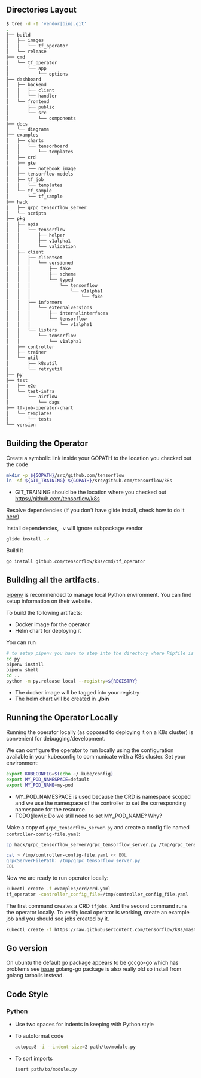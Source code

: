 
## Directories Layout

```sh
$ tree -d -I 'vendor|bin|.git'
.
├── build
│   ├── images
│   │   └── tf_operator
│   └── release
├── cmd
│   └── tf_operator
│       └── app
│           └── options
├── dashboard
│   ├── backend
│   │   ├── client
│   │   └── handler
│   └── frontend
│       ├── public
│       └── src
│           └── components
├── docs
│   └── diagrams
├── examples
│   ├── charts
│   │   └── tensorboard
│   │       └── templates
│   ├── crd
│   ├── gke
│   │   └── notebook_image
│   ├── tensorflow-models
│   ├── tf_job
│   │   └── templates
│   └── tf_sample
│       └── tf_sample
├── hack
│   ├── grpc_tensorflow_server
│   └── scripts
├── pkg
│   ├── apis
│   │   └── tensorflow
│   │       ├── helper
│   │       ├── v1alpha1
│   │       └── validation
│   ├── client
│   │   ├── clientset
│   │   │   └── versioned
│   │   │       ├── fake
│   │   │       ├── scheme
│   │   │       └── typed
│   │   │           └── tensorflow
│   │   │               └── v1alpha1
│   │   │                   └── fake
│   │   ├── informers
│   │   │   └── externalversions
│   │   │       ├── internalinterfaces
│   │   │       └── tensorflow
│   │   │           └── v1alpha1
│   │   └── listers
│   │       └── tensorflow
│   │           └── v1alpha1
│   ├── controller
│   ├── trainer
│   └── util
│       ├── k8sutil
│       └── retryutil
├── py
├── test
│   ├── e2e
│   └── test-infra
│       └── airflow
│           └── dags
├── tf-job-operator-chart
│   └── templates
│       └── tests
└── version


```

## Building the Operator

Create a symbolic link inside your GOPATH to the location you checked out the code

```sh
mkdir -p ${GOPATH}/src/github.com/tensorflow
ln -sf ${GIT_TRAINING} ${GOPATH}/src/github.com/tensorflow/k8s
```

* GIT_TRAINING should be the location where you checked out https://github.com/tensorflow/k8s

Resolve dependencies (if you don't have glide install, check how to do it [here](https://github.com/Masterminds/glide/blob/master/README.md#install))

Install dependencies, `-v` will ignore subpackage vendor

```sh
glide install -v
```

Build it

```sh
go install github.com/tensorflow/k8s/cmd/tf_operator
```

## Building all the artifacts.

[pipenv](https://docs.pipenv.org/) is recommended to manage local Python environment.
You can find setup information on their website.

To build the following artifacts:

* Docker image for the operator
* Helm chart for deploying it

You can run

```sh
# to setup pipenv you have to step into the directory where Pipfile is located
cd py
pipenv install
pipenv shell
cd ..
python -m py.release local --registry=${REGISTRY}
```

* The docker image will be tagged into your registry
* The helm chart will be created in **./bin**

## Running the Operator Locally

Running the operator locally (as opposed to deploying it on a K8s cluster) is convenient for debugging/development.

We can configure the operator to run locally using the configuration available in your kubeconfig to communicate with
a K8s cluster. Set your environment:

```sh
export KUBECONFIG=$(echo ~/.kube/config)
export MY_POD_NAMESPACE=default
export MY_POD_NAME=my-pod
```

* MY_POD_NAMESPACE is used because the CRD is namespace scoped and we use the namespace of the controller to
  set the corresponding namespace for the resource.
* TODO(jlewi): Do we still need to set MY_POD_NAME? Why?

Make a copy of `grpc_tensorflow_server.py` and create a config file named `controller-config-file.yaml`:

```sh
cp hack/grpc_tensorflow_server/grpc_tensorflow_server.py /tmp/grpc_tensorflow_server.py

cat > /tmp/controller-config-file.yaml << EOL
grpcServerFilePath: /tmp/grpc_tensorflow_server.py
EOL
```

Now we are ready to run operator locally:

```sh
kubectl create -f examples/crd/crd.yaml
tf_operator -controller_config_file=/tmp/controller_config_file.yaml
```

The first command creates a CRD `tfjobs`. And the second command runs the operator locally. To verify local
operator is working, create an example job and you should see jobs created by it.

```sh
kubectl create -f https://raw.githubusercontent.com/tensorflow/k8s/master/examples/tf_job.yaml
```

## Go version

On ubuntu the default go package appears to be gccgo-go which has problems see [issue](https://github.com/golang/go/issues/15429) golang-go package is also really old so install from golang tarballs instead.

## Code Style

### Python

* Use two spaces for indents in keeping with Python style
* To autoformat code

  ```sh
  autopep8 -i --indent-size=2 path/to/module.py
  ```

* To sort imports

  ```sh
  isort path/to/module.py
  ```
